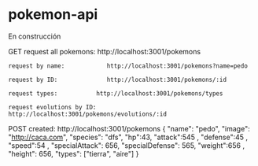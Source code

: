 # pokemon-api
En construcción


GET
    request all pokemons:        http://localhost:3001/pokemons

    request by name:            http://localhost:3001/pokemons?name=pedo

    request by ID:              http://localhost:3001/pokemons/:id

    request types:           http://localhost:3001/pokemons/types

    request evolutions by ID: http://localhost:3001/pokemons/evolutions/:id



POST
    created:    http://localhost:3001/pokemons
    {
      "name": "pedo",
      "image": "http://caca.com",
      "species": "dfs",
      "hp":43,
      "attack":545 ,
      "defense":45 ,
      "speed":54 ,
      "specialAttack": 656,
      "specialDefense": 565,
      "weight":656 ,
      "height": 656,
      "types": ["tierra", "aire"]
    }